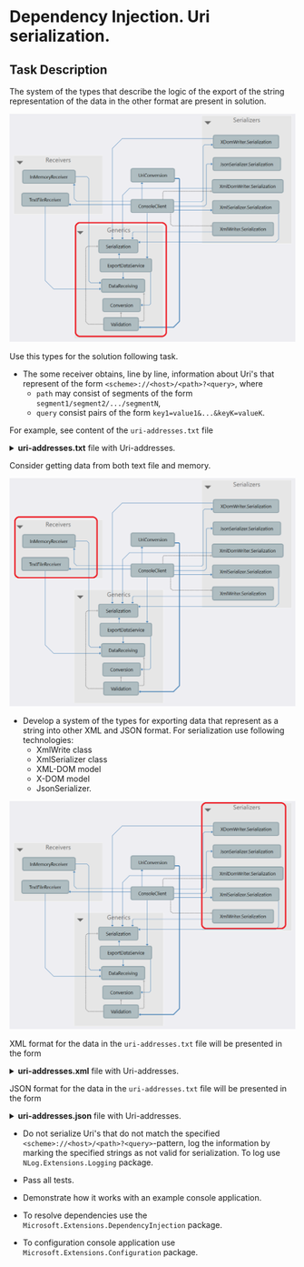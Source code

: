 # Dependency Injection. Uri serialization.

## Task Description

The system of the types that describe the logic of the export of the string representation of the data in the other format are present in solution.

![](/Images/Architecture1.png)

Use this types for the solution following task.

- The some receiver obtains, line by line, information about Uri's that represent of the form `<scheme>://<host>/<path>?<query>`, where   
  - `path` may consist of segments of the form `segment1/segment2/.../segmentN`, 
  - `query` consist pairs of the form `key1=value1&...&keyK=valueK`. 

For example, see content of the `uri-addresses.txt` file
<details>
<summary><b>uri-addresses.txt</b> file with Uri-addresses.</summary>

```
https://habrahabr.ru/company/it-grad/blog/341486/
http://www.example.com/customers/12345
http://www.example.com/customers/12345/orders/98765
https://qaevolution.ru/znakomstvo-s-testirovaniem-api/
http://
https://www.contoso.com/Home/Index.htm?q1=v1&q2=v2
http://aaa.com/temp?key=Foo&value=Bar&id=42
https://www.w3schools.com/html/default.asp
http://www.ninject.org/learn.html
https:.php
https://docs.microsoft.com/ru-ru/dotnet/csharp/programming-guide/concepts/linq/linq-to-xml-overview
docs.microsoft.com
microsoft.com/ru-ru/dotnet/csharp/programming-guide/concepts/l
https://docs.microsoft.com/ru-ru/dotnet/api/system.linq.queryable.where?view=netframework-4.8
https://docs.microsoft.com/en-us/dotnet/api/system.xml.serialization.xmlserializer?view=net-6.0
https://metanit.com/python/django/1.1.php
```
</details>

Сonsider getting data from both text file and memory.

![](/Images/Architecture3.png)

- Develop a system of the types for exporting data that represent as a string into other XML and JSON format. For serialization use following technologies:
  - XmlWrite class
  - XmlSerializer class
  - XML-DOM model
  - X-DOM model
  - JsonSerializer.

![](/Images/Architecture2.png)

XML format for the data in the `uri-addresses.txt` file will be presented in the form
<details>
<summary><b>uri-addresses.xml</b> file with Uri-addresses.</summary>

```
<?xml version="1.0" encoding="utf-8"?>
<uriAdresses>
    <uriAdress>
        <scheme name="https" />
        <host name="habrahabr.ru" />
        <path>
            <segment>company</segment>
            <segment>it-grad</segment>
            <segment>blog</segment>
            <segment>341486</segment>
        </path>
    </uriAdress>
    <uriAdress>
        <scheme name="http" />
        <host name="www.example.com" />
        <path>
            <segment>customers</segment>
            <segment>12345</segment>
        </path>
    </uriAdress>
    <uriAdress>
        <scheme name="http" />
        <host name="www.example.com" />
        <path>
            <segment>customers</segment>
            <segment>12345</segment>
            <segment>orders</segment>
            <segment>98765</segment>
        </path>
    </uriAdress>
    <uriAdress>
        <scheme name="https" />
        <host name="qaevolution.ru" />
        <path>
            <segment>znakomstvo-s-testirovaniem-api</segment>
        </path>
    </uriAdress>
    <uriAdress>
        <scheme name="https" />
        <host name="www.contoso.com" />
        <path>
            <segment>Home</segment>
            <segment>Index.htm</segment>
        </path>
        <query>
            <parameter key="q1" value="v1" />
            <parameter key="q2" value="v2" />
        </query>
    </uriAdress>
    <uriAdress>
        <scheme name="http" />
        <host name="aaa.com" />
        <path>
            <segment>temp</segment>
        </path>
        <query>
            <parameter key="key" value="Foo" />
            <parameter key="value" value="Bar" />
            <parameter key="id" value="42" />
        </query>
    </uriAdress>
    <uriAdress>
        <scheme name="https" />
        <host name="www.w3schools.com" />
        <path>
            <segment>html</segment>
            <segment>default.asp</segment>
        </path>
    </uriAdress>
    <uriAdress>
        <scheme name="http" />
        <host name="www.ninject.org" />
        <path>
            <segment>learn.html</segment>
        </path>
    </uriAdress>
    <uriAdress>
        <scheme name="https" />
        <host name="docs.microsoft.com" />
        <path>
            <segment>ru-ru</segment>
            <segment>dotnet</segment>
            <segment>csharp</segment>
            <segment>programming-guide</segment>
            <segment>concepts</segment>
            <segment>linq</segment>
            <segment>linq-to-xml-overview</segment>
        </path>
    </uriAdress>
    <uriAdress>
        <scheme name="https" />
        <host name="docs.microsoft.com" />
        <path>
            <segment>ru-ru</segment>
            <segment>dotnet</segment>
            <segment>api</segment>
            <segment>system.linq.queryable.where</segment>
        </path>
        <query>
            <parameter key="view" value="netframework-4.8" />
        </query>
    </uriAdress>
    <uriAdress>
        <scheme name="https" />
        <host name="docs.microsoft.com" />
        <path>
            <segment>en-us</segment>
            <segment>dotnet</segment>
            <segment>api</segment>
            <segment>system.xml.serialization.xmlserializer</segment>
        </path>
        <query>
            <parameter key="view" value="net-6.0" />
        </query>
    </uriAdress>
    <uriAdress>
        <scheme name="https" />
        <host name="metanit.com" />
        <path>
            <segment>python</segment>
            <segment>django</segment>
            <segment>1.1.php</segment>
        </path>
    </uriAdress>
</uriAdresses>
```
</details>

JSON format for the data in the `uri-addresses.txt` file will be presented in the form

<details>
<summary><b>uri-addresses.json</b> file with Uri-addresses.</summary>

```
[
  {
    "scheme": "https",
    "host": "habrahabr.ru",
    "path": [
      "company",
      "it-grad",
      "blog",
      "341486"
    ]
  },
  {
    "scheme": "http",
    "host": "www.example.com",
    "path": [
      "customers",
      "12345"
    ]
  },
  {
    "scheme": "http",
    "host": "www.example.com",
    "path": [
      "customers",
      "12345",
      "orders",
      "98765"
    ]
  },
  {
    "scheme": "https",
    "host": "qaevolution.ru",
    "path": [
      "znakomstvo-s-testirovaniem-api"
    ]
  },
  {
    "scheme": "https",
    "host": "www.contoso.com",
    "path": [
      "Home",
      "Index.htm"
    ],
    "query": [
      {
        "key": "q1",
        "value": "v1"
      },
      {
        "key": "q2",
        "value": "v2"
      }
    ]
  },
  {
    "scheme": "http",
    "host": "aaa.com",
    "path": [
      "temp"
    ],
    "query": [
      {
        "key": "key",
        "value": "Foo"
      },
      {
        "key": "value",
        "value": "Bar"
      },
      {
        "key": "id",
        "value": "42"
      }
    ]
  },
  {
    "scheme": "https",
    "host": "www.w3schools.com",
    "path": [
      "html",
      "default.asp"
    ]
  },
  {
    "scheme": "http",
    "host": "www.ninject.org",
    "path": [
      "learn.html"
    ]
  },
  {
    "scheme": "https",
    "host": "docs.microsoft.com",
    "path": [
      "ru-ru",
      "dotnet",
      "csharp",
      "programming-guide",
      "concepts",
      "linq",
      "linq-to-xml-overview"
    ]
  },
  {
    "scheme": "https",
    "host": "docs.microsoft.com",
    "path": [
      "ru-ru",
      "dotnet",
      "api",
      "system.linq.queryable.where"
    ],
    "query": [
      {
        "key": "view",
        "value": "netframework-4.8"
      }
    ]
  },
  {
    "scheme": "https",
    "host": "docs.microsoft.com",
    "path": [
      "en-us",
      "dotnet",
      "api",
      "system.xml.serialization.xmlserializer"
    ],
    "query": [
      {
        "key": "view",
        "value": "net-6.0"
      }
    ]
  },
  {
    "scheme": "https",
    "host": "metanit.com",
    "path": [
      "python",
      "django",
      "1.1.php"
    ]
  }
]

```
</details>

- Do not serialize Uri's that do not match the specified `<scheme>://<host>/<path>?<query>`-pattern, log the information by marking the specified strings as not valid for serialization. To log use `NLog.Extensions.Logging` package.

- Pass all tests.
- Demonstrate how it works with an example console application.
- To resolve dependencies use the `Microsoft.Extensions.DependencyInjection` package.
- To configuration console application use `Microsoft.Extensions.Configuration` package.
